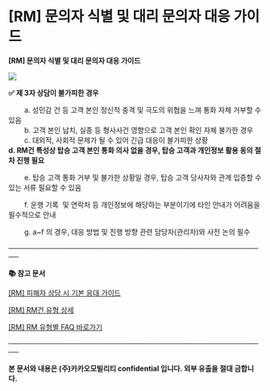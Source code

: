 # [RM] 문의자 식별 및 대리 문의자 대응 가이드

**[RM] 문의자 식별 및 대리 문의자 대응 가이드**

**![](https://kakaomobilitysupport.zendesk.com/hc/article_attachments/40004573964953)**

**✅ 제 3자 상담이 불가피한 경우**

        a. 성민감 건 등 고객 본인 정신적 충격 및 극도의 위협을 느껴 통화 자체 거부할 수 있음  
        b. 고객 본인 납치, 실종 등 형사사건 영향으로 고객 본인 확인 자체 불가한 경우  
        c. 대외적, 사회적 문제가 될 수 있어 긴급 대응이 불가피한 상황  
**d. RM건 특성상 탑승 고객 본인 통화 의사 없을 경우, 탑승 고객과 개인정보 활용 동의 절차 진행 필요**

        e. 탑승 고객 통화 거부 및 불가한 상황일 경우, 탑승 고객 당사자와 관계 입증할 수 있는 서류 필요할 수 있음

        f. 운행 기록  및 연락처 등 개인정보에 해당하는 부분이기에 타인 안내가 어려움을 필수적으로 안내

        g. a~f 의 경우, 대응 방법 및 진행 방향 관련 담당자(관리자)와 사전 논의 필수

**────────────────────────────────────────────────────**

**📚 참고 문서**

[[RM] 피해자 상담 시 기본 응대 가이드](https://kakaomobilitysupport.zendesk.com/hc/ko/articles/39913421703833)

[[RM] RM건 유형 상세](https://kakaomobilitysupport.zendesk.com/hc/ko/articles/40002148279065)

[[RM] RM 유형별 FAQ 바로가기](https://kakaomobilitysupport.zendesk.com/hc/ko/categories/39898251758745--RM-RM-%EC%9C%A0%ED%98%95%EB%B3%84-FAQ)

**────────────────────────────────────────────────────**

**본 문서와 내용은 (주)카카오모빌리티 confidential 입니다. 외부 유출을 절대 금합니다.**